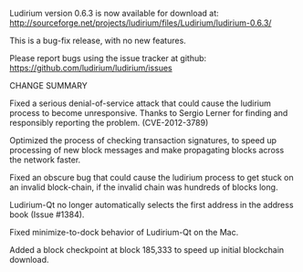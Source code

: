 Ludirium version 0.6.3 is now available for download at:
  http://sourceforge.net/projects/ludirium/files/Ludirium/ludirium-0.6.3/

This is a bug-fix release, with no new features.

Please report bugs using the issue tracker at github:
  https://github.com/ludirium/ludirium/issues

CHANGE SUMMARY

Fixed a serious denial-of-service attack that could cause the
ludirium process to become unresponsive. Thanks to Sergio Lerner
for finding and responsibly reporting the problem. (CVE-2012-3789)

Optimized the process of checking transaction signatures, to
speed up processing of new block messages and make propagating
blocks across the network faster.

Fixed an obscure bug that could cause the ludirium process to get
stuck on an invalid block-chain, if the invalid chain was
hundreds of blocks long.

Ludirium-Qt no longer automatically selects the first address
in the address book (Issue #1384).

Fixed minimize-to-dock behavior of Ludirium-Qt on the Mac.

Added a block checkpoint at block 185,333 to speed up initial
blockchain download.

